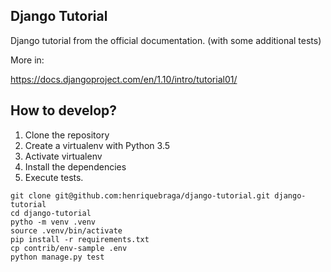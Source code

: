 ## Django Tutorial

Django tutorial from the official documentation.
(with some additional tests)

More in:

https://docs.djangoproject.com/en/1.10/intro/tutorial01/

## How to develop?

1. Clone the repository
2. Create a virtualenv with Python 3.5
3. Activate virtualenv
4. Install the dependencies
5. Execute tests.

```console
git clone git@github.com:henriquebraga/django-tutorial.git django-tutorial
cd django-tutorial
pytho -m venv .venv
source .venv/bin/activate
pip install -r requirements.txt
cp contrib/env-sample .env
python manage.py test
```